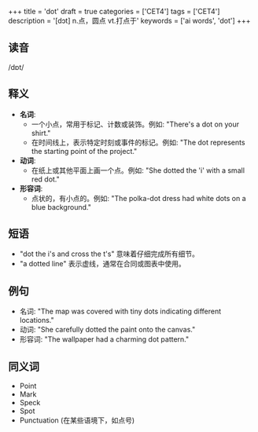 +++
title = 'dot'
draft = true
categories = ['CET4']
tags = ['CET4']
description = '[dɔt] n.点，圆点 vt.打点于'
keywords = ['ai words', 'dot']
+++

## 读音
/dɒt/

## 释义
- **名词**:
  - 一个小点，常用于标记、计数或装饰。例如: "There's a dot on your shirt."
  - 在时间线上，表示特定时刻或事件的标记。例如: "The dot represents the starting point of the project."
- **动词**:
  - 在纸上或其他平面上画一个点。例如: "She dotted the 'i' with a small red dot."
- **形容词**:
  - 点状的，有小点的。例如: "The polka-dot dress had white dots on a blue background."

## 短语
- "dot the i's and cross the t's" 意味着仔细完成所有细节。
- "a dotted line" 表示虚线，通常在合同或图表中使用。

## 例句
- 名词: "The map was covered with tiny dots indicating different locations."
- 动词: "She carefully dotted the paint onto the canvas."
- 形容词: "The wallpaper had a charming dot pattern."

## 同义词
- Point
- Mark
- Speck
- Spot
- Punctuation (在某些语境下，如点号)
